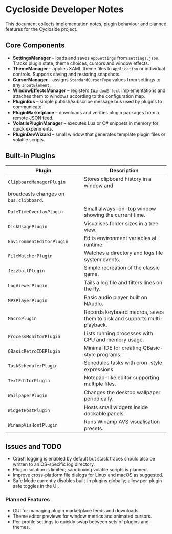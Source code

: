 # Cycloside Developer Notes

This document collects implementation notes, plugin behaviour and
planned features for the Cycloside project.

## Core Components
- **SettingsManager** – loads and saves `AppSettings` from `settings.json`.
  Tracks plugin state, theme choices, cursors and window effects.
- **ThemeManager** – applies XAML theme files to `Application` or individual
  controls. Supports saving and restoring snapshots.
- **CursorManager** – assigns `StandardCursorType` values from settings to
  any `InputElement`.
- **WindowEffectsManager** – registers `IWindowEffect` implementations and
  attaches them to windows according to the configuration map.
- **PluginBus** – simple publish/subscribe message bus used by plugins to
  communicate.
- **PluginMarketplace** – downloads and verifies plugin packages from a
  remote JSON feed.
- **VolatilePluginManager** – executes Lua or C# snippets in memory for quick
  experiments.
- **PluginDevWizard** – small window that generates template plugin files or
  volatile scripts.

## Built-in Plugins
| Plugin | Description |
| ------ | ----------- |
| `ClipboardManagerPlugin` | Stores clipboard history in a window and
  broadcasts changes on `bus:clipboard`. |
| `DateTimeOverlayPlugin` | Small always-on-top window showing the current time. |
| `DiskUsagePlugin` | Visualises folder sizes in a tree view. |
| `EnvironmentEditorPlugin` | Edits environment variables at runtime. |
| `FileWatcherPlugin` | Watches a directory and logs file system events. |
| `JezzballPlugin` | Simple recreation of the classic game. |
| `LogViewerPlugin` | Tails a log file and filters lines on the fly. |
| `MP3PlayerPlugin` | Basic audio player built on NAudio. |
| `MacroPlugin` | Records keyboard macros, saves them to disk and supports multi-playback. |
| `ProcessMonitorPlugin` | Lists running processes with CPU and memory usage. |
| `QBasicRetroIDEPlugin` | Minimal IDE for creating QBasic-style programs. |
| `TaskSchedulerPlugin` | Schedules tasks with cron-style expressions. |
| `TextEditorPlugin` | Notepad-like editor supporting multiple files. |
| `WallpaperPlugin` | Changes the desktop wallpaper periodically. |
| `WidgetHostPlugin` | Hosts small widgets inside dockable panels. |
| `WinampVisHostPlugin` | Runs Winamp AVS visualisation presets. |

## Issues and TODO
- Crash logging is enabled by default but stack traces should also be written to
  an OS-specific log directory.
- Plugin isolation is limited; sandboxing volatile scripts is planned.
- Improve cross-platform file dialogs for Linux and macOS as suggested.
- Safe Mode currently disables built-in plugins globally; allow per-plugin safe
  toggles in the UI.

### Planned Features
- GUI for managing plugin marketplace feeds and downloads.
- Theme editor previews for window metrics and animated cursors.
- Per-profile settings to quickly swap between sets of plugins and themes.

